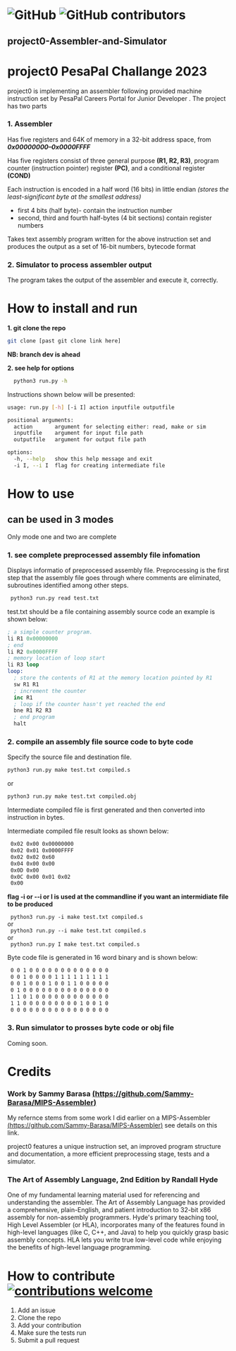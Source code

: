 # ![GitHub](https://img.shields.io/github/license/Sammy-Barasa/project0-Assembler-and-Simulator) ![GitHub contributors](https://img.shields.io/github/contributors/Sammy-Barasa/project0-Assembler-and-Simulator)

## project0-Assembler-and-Simulator

# **project0 PesaPal Challange 2023**

project0 is implementing an assembler following provided machine instruction set by PesaPal Careers Portal for Junior Developer . The project has two parts

### **1. Assembler**

Has five registers and 64K of memory in a 32-bit address space, from ***0x00000000–0x0000FFFF***  

Has five registers consist of three general purpose **(R1, R2, R3)**, program counter (instruction pointer) register **(PC)**, and a conditional register **(COND)**

Each instruction is encoded in a half word (16 bits) in little endian *(stores the least-significant byte at the smallest address)*

* first 4 bits (half byte)- contain the instruction number
* second, third and fourth half-bytes (4 bit sections) contain register numbers

 Takes text assembly program written for the above instruction set and produces the output as a set of 16-bit numbers, bytecode format

### **2. Simulator to process assembler output**

The program takes the output of the assembler and execute it, correctly.

# How to install and run

**1. git clone the repo**

```sh
git clone [past git clone link here]
```
**NB: branch dev is ahead**   

**2. see help for options**

```sh
  python3 run.py -h
```

Instructions shown below will be presented:

```sh
usage: run.py [-h] [-i I] action inputfile outputfile

positional arguments:
  action       argument for selecting either: read, make or sim
  inputfile    argument for input file path
  outputfile   argument for output file path

options:
  -h, --help   show this help message and exit
  -i I, --i I  flag for creating intermediate file
```

# How to use

## can be used in 3 modes

Only mode one and two are complete

### **1. see complete preprocessed assembly file infomation**

Displays informatio of preprocessed assembly file. Preprocessing is the first step that the assembly file goes through where comments are eliminated, subroutines identified among other steps.

```sh
 python3 run.py read test.txt
```

test.txt should be a file containing assembly source code an example is shown below:

```s
; a simple counter program.
li R1 0x00000000
; end
li R2 0x0000FFFF
; memory location of loop start
li R3 loop
loop:
  ; store the contents of R1 at the memory location pointed by R1
  sw R1 R1
  ; increment the counter
  inc R1
  ; loop if the counter hasn't yet reached the end
  bne R1 R2 R3
  ; end program
  halt
```

### **2. compile an assembly file source code to byte code**

Specify the source file and destination file.

```sh
python3 run.py make test.txt compiled.s
```

or

```sh
python3 run.py make test.txt compiled.obj
```

Intermediate compiled file is first generated and then converted into instruction in bytes.
  
Intermediate compiled file result looks as shown below:


```sh
 0x02 0x00 0x00000000
 0x02 0x01 0x0000FFFF
 0x02 0x02 0x60
 0x04 0x00 0x00
 0x0D 0x00
 0x0C 0x00 0x01 0x02
 0x00
```
**flag -i or --i or I is used at the commandline if you want an intermidiate file to be produced**  

` python3 run.py -i make test.txt compiled.s`  
or   
` python3 run.py --i make test.txt compiled.s`   
or   
` python3 run.py I make test.txt compiled.s`  

Byte code file is generated in 16 word binary and is shown below:

```sh
 0 0 1 0 0 0 0 0 0 0 0 0 0 0 0 0
 0 0 1 0 0 0 0 1 1 1 1 1 1 1 1 1
 0 0 1 0 0 0 1 0 0 1 1 0 0 0 0 0
 0 1 0 0 0 0 0 0 0 0 0 0 0 0 0 0
 1 1 0 1 0 0 0 0 0 0 0 0 0 0 0 0
 1 1 0 0 0 0 0 0 0 0 0 1 0 0 1 0
 0 0 0 0 0 0 0 0 0 0 0 0 0 0 0 0
```

### **3. Run simulator to prosses byte code or obj file**

Coming soon.

# Credits

### Work by Sammy Barasa [(https://github.com/Sammy-Barasa/MIPS-Assembler)](https://github.com/Sammy-Barasa/MIPS-Assembler)

My refernce stems from some work I did earlier on a MIPS-Assembler [(https://github.com/Sammy-Barasa/MIPS-Assembler)](https://github.com/Sammy-Barasa/MIPS-Assembler) see details on this link.

project0 features a unique instruction set, an improved program structure and documentation, a more efficient preprocessing stage, tests and a simulator.

### The Art of Assembly Language, 2nd Edition by Randall Hyde

One of my fundamental learning material used for referencing and understanding the assembler. The Art of Assembly Language has provided a comprehensive, plain-English, and patient introduction to 32-bit x86 assembly for non-assembly programmers. Hyde's primary teaching tool, High Level Assembler (or HLA), incorporates many of the features found in high-level languages (like C, C++, and Java) to help you quickly grasp basic assembly concepts. HLA lets you write true low-level code while enjoying the benefits of high-level language programming.

# How to contribute [![contributions welcome](https://img.shields.io/badge/contributions-welcome-brightgreen.svg?style=flat)](https://github.com/Sammy-Barasa/project0-Assembler-and-Simulator#how-to-contribute-)

1. Add an issue
2. Clone the repo
3. Add your contribution
4. Make sure the tests run
5. Submit a pull request
